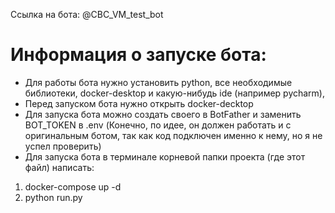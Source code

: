 Ссылка на бота: @CBC_VM_test_bot

# Информация о запуске бота: #
- Для работы бота нужно установить python, все необходимые библиотеки, docker-desktop и какую-нибудь ide (например pycharm),
- Перед запуском бота нужно открыть docker-decktop
- Для запуска бота можно создать своего в BotFather и заменить BOT_TOKEN в .env
(Конечно, по идее, он должен работать и с оригинальным ботом, так как код подключен именно к нему, но я не успел проверить)
- Для запуска бота в терминале корневой папки проекта (где этот файл) написать:
1) docker-compose up -d 
2) python run.py